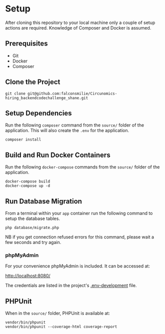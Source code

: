 # Setup

After cloning this repository to your local machine only a couple of setup actions are required. Knowledge of Composer
and Docker is assumed.

## Prerequisites
* Git
* Docker
* Composer

## Clone the Project
```
git clone git@github.com:falconsmilie/Circunomics-hiring_backendcodechallenge_shane.git
```

## Setup Dependencies
Run the following `composer` command from the `source/` folder of the application. This will also create the `.env` for
the application.

```
composer install
```

## Build and Run Docker Containers
Run the following `docker-compose` commands from the `source/` folder of the application.

```
docker-compose build
docker-compose up -d
```

## Run Database Migration
From a terminal within your `app` container run the following command to setup the database tables.

```
php database/migrate.php
```
NB if you get connection refused errors for this command, please wait a few seconds and try again.

### phpMyAdmin
For your convenience phpMyAdmin is included.  It can be accessed at:

[http://localhost:8080/](http://localhost:8080/)

The credentials are listed in the project's [.env-development](source/.env-development) file.

## PHPUnit
When in the `source/` folder, PHPUnit is available at:
```
vendor/bin/phpunit
vendor/bin/phpunit --coverage-html coverage-report
```